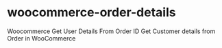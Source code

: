 # woocommerce-order-details
Woocommerce Get User Details From Order ID
Get Customer details from Order in WooCommerce
